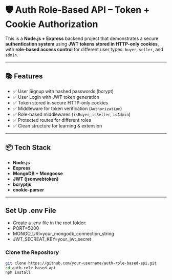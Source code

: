 # 🛡️ Auth Role-Based API – Token + Cookie Authorization

This is a **Node.js + Express** backend project that demonstrates a secure **authentication system** using **JWT tokens stored in HTTP-only cookies**, with **role-based access control** for different user types: `buyer`, `seller`, and `admin`.

---

## 📚 Features

- ✅ User Signup with hashed passwords (bcrypt)
- ✅ User Login with JWT token generation
- ✅ Token stored in secure HTTP-only cookies
- ✅ Middleware for token verification (`Authorization`)
- ✅ Role-based middlewares (`isBuyer`, `isSeller`, `isAdmin`)
- ✅ Protected routes for different roles
- ✅ Clean structure for learning & extension

---

## 📦 Tech Stack

- **Node.js**
- **Express**
- **MongoDB + Mongoose**
- **JWT (jsonwebtoken)**
- **bcryptjs**
- **cookie-parser**

---

## Set Up .env File

 - Create a .env file in the root folder:
 - PORT=5000
 - MONGO_URI=your_mongodb_connection_string
 - JWT_SECREAT_KEY=your_jwt_secret

   

### Clone the Repository

```bash
git clone https://github.com/your-username/auth-role-based-api.git
cd auth-role-based-api
npm install
```



